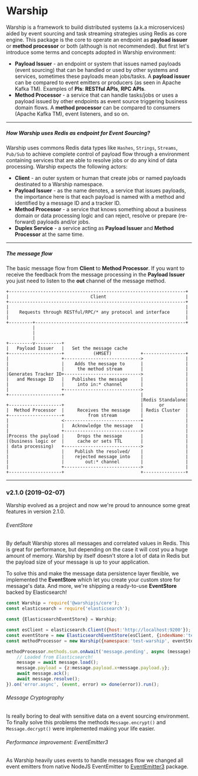 # Warship

Warship is a framework to build distributed systems (a.k.a microservices) aided by event sourcing and task streaming strategies using Redis as core engine. This package is the core to operate an endpoint as **payload issuer** or **method processor** or both (although is not recommended). But first let's introduce some terms and concepts adopted in Warship environment:

* **Payload Issuer** - an endpoint or system that issues named payloads (event sourcing) that can be handled or used by other systems and services, sometimes these payloads mean jobs/tasks. A **payload issuer** can be compared to event emitters or producers (as seen in Apache Kafka TM). Examples of **PIs**: **RESTful APIs**, **RPC APIs**.
* **Method Processor** - a service that can handle tasks/jobs or uses a payload issued by other endpoints as event source triggering business domain flows. A **method processor** can be compared to consumers (Apache Kafka TM), event listeners, and so on.

---------------------------------

##### How Warship uses Redis as endpoint for Event Sourcing?

Warship uses commons Redis data types like `Hashes`, `Strings`, `Streams`, `Pub/Sub` to achieve complete control of payload flow through a environment containing services that are able to resolve jobs or do any kind of data processing. Warship expects the following actors:

- **Client** - an outer system or human that create jobs or named payloads destinated to a Warship namespace.
- **Payload Issuer** - as the name denotes, a service that issues payloads, the importance here is that each payload is named with a method and identified by a message ID and a tracker ID.
- **Method Processor** - a service that knows something about a business domain or data processing logic and can reject, resolve or prepare (re-forward) payloads and/or jobs.
- **Duplex Service** - a service acting as **Payload Issuer** and **Method Processor** at the same time.

---------------------------------

##### The message flow

The basic message flow from **Client** to **Method Processor**. If you want to receive the feedback from the message processing in the **Payload Issuer** you just need to listen to the **out** channel of the message method.

```
+-------------------------------------------------------------------+
|                               Client                              |
+-------------------------------------------------------------------+
|                                                                   |
|    Requests through RESTful/RPC/* any protocol and interface      |
|                                                                   |
+---------+---------------------------------------------------------+
          |
          |
          |
+---------v----------+
|   Payload Issuer   |   Set the message cache
+--------------------+           (HMSET)           +----------------+
|                    +----------------------------->                |
|                    |    Adds the message to      |                |
|                    |     the method stream       |                |
|Generates Tracker ID+----------------------------->                |
|   and Message ID   |   Publishes the message     |                |
|                    |     into in:* channel       |                |
|                    +----------------------------->                |
+--------------------+                             |                |
                                                   |Redis Standalone|
+--------------------+                             |      or        |
|  Method Processor  |     Receives the message    | Redis Cluster  |
+--------------------+         from stream         |                |
|                    <-----------------------------+                |
|                    |   Acknowledge the message   |                |
|                    +----------------------------->                |
|Process the payload |     Drops the message       |                |
|(business logic or  |     cache or sets TTL       |                |
| data processing)   +----------------------------->                |
|                    |    Publish the resolved/    |                |
|                    |    rejected message into    |                |
|                    |        out:* channel        |                |
|                    +----------------------------->                |
+--------------------+                             +----------------+
```

---------------------------------

### v2.1.0 (2019-02-07)

Warship evolved as a project and now we're proud to announce some great features in version 2.1.0.

###### EventStore

By default Warship stores all messages and correlated values in Redis. This is great for performance, but depending on the case it will cost you a huge amount of memory. Warship by itself doesn't store a lot of data in Redis but the payload size of your message is up to your application.

To solve this and make the message data persistence layer flexible, we implemented the **EventStore** which let you create your custom store for message's data. And more, we're shipping a ready-to-use **EventStore** backed by Elasticsearch!

```javascript
const Warship = require('@warshipjs/core');
const elasticsearch = require('elasticsearch');

const {ElasticsearchEventStore} = Warship;

const esClient = elasticsearch.Client({host:'http://localhost:9200'});
const eventStore = new ElasticsearchEventStore(esClient, {indexName:'test-warship'});
const methodProcessor = new Warship({namespace:'test-warship', eventStore}, {port:6379, host:'127.0.0.1'});

methodProcessor.methods.sum.onAwait('message.pending', async (message) => {
	// Loaded from Elasticsearch!
	message = await message.load();
	message.payload = {z:message.payload.x+message.payload.y};
	await message.ack();
	await message.resolve();
}).on('error.async', (event, error) => done(error)).run();
```

###### Message Cryptography

Is really boring to deal with sensitive data on a event sourcing environment. To finally solve this problems the methods `Message.encrypt()` and `Message.decrypt()` were implemented making your life easier.

###### Performance improvement: EventEmitter3

As Warship heavily uses events to handle messages flow we changed all event emitters from native NodeJS EventEmitter to [EventEmitter3](https://github.com/primus/eventemitter3) package.